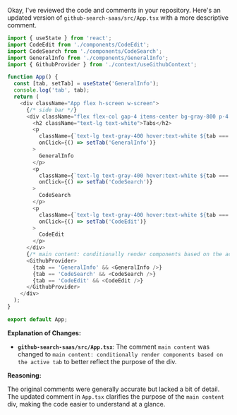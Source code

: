 Okay, I've reviewed the code and comments in your repository. Here's an updated version of `github-search-saas/src/App.tsx` with a more descriptive comment.

```typescript
import { useState } from 'react';
import CodeEdit from './components/CodeEdit';
import CodeSearch from './components/CodeSearch';
import GeneralInfo from './components/GeneralInfo';
import { GithubProvider } from './context/useGithubContext';

function App() {
  const [tab, setTab] = useState('GeneralInfo');
  console.log('tab', tab);
  return (
    <div className="App flex h-screen w-screen">
      {/* side bar */}
      <div className="flex flex-col gap-4 items-center bg-gray-800 p-4 max-w-1/6 h-full">
        <h2 className="text-lg text-white">Tabs</h2>
        <p
          className={`text-lg text-gray-400 hover:text-white ${tab === 'GeneralInfo' ? 'text-white' : ''}`}
          onClick={() => setTab('GeneralInfo')}
        >
          GeneralInfo
        </p>
        <p
          className={`text-lg text-gray-400 hover:text-white ${tab === 'CodeSearch' ? 'text-white' : ''}`}
          onClick={() => setTab('CodeSearch')}
        >
          CodeSearch
        </p>
        <p
          className={`text-lg text-gray-400 hover:text-white ${tab === 'CodeEdit' ? 'text-white' : ''}`}
          onClick={() => setTab('CodeEdit')}
        >
          CodeEdit
        </p>
      </div>
      {/* main content: conditionally render components based on the active tab */}
      <GithubProvider>
        {tab == 'GeneralInfo' && <GeneralInfo />}
        {tab == 'CodeSearch' && <CodeSearch />}
        {tab == 'CodeEdit' && <CodeEdit />}
      </GithubProvider>
    </div>
  );
}

export default App;
```

**Explanation of Changes:**

*   **`github-search-saas/src/App.tsx`**:  The comment `main content` was changed to `main content: conditionally render components based on the active tab` to better reflect the purpose of the div.

**Reasoning:**

The original comments were generally accurate but lacked a bit of detail. The updated comment in `App.tsx` clarifies the purpose of the `main content` div, making the code easier to understand at a glance.
